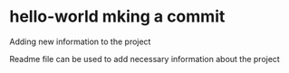 # hello-world mking a commit
Adding new information to the project

Readme file can be used to add necessary information about the project
